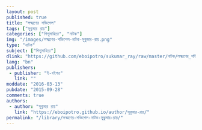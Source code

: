 ```yaml
---
layout: post
published: true
title: "লক্ষ্মণের শক্তিশেল"
tags: ["সুকুমার রায়"]
categories: ["শিশুসাহিত্য", "নাটক"]
img: "/images/লক্ষ্মণের-শক্তিশেল-নাটক-সুকুমার-রায়.png"
type: "নাটক"
subject: ["শিশুসাহিত্য"]
dlink: "https://github.com/eboipotro/sukumar_ray/raw/master/নাটক/লক্ষ্মণের_শক্তিশেল.epub"
lang: "bn"
publishers: 
 - publisher: "ই-বইপত্র"
   link: ""
moddate: "2016-03-13"
pubdate: "2015-09-28"
comments: true
authors: 
 - author: "সুকুমার রায়"
   link: "https://eboipotro.github.io/author/সুকুমার-রায়/"
permalink: "/library/লক্ষ্মণের-শক্তিশেল-নাটক-সুকুমার-রায়/"
---
```

